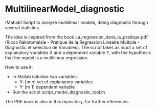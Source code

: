 # MultilinearModel_diagnostic
(Matlab) Script to analyze multilinear models, doing diagnostic through several statistics

The idea is inspired from the book La_regression_dans_la_pratique.pdf (Ricco Rakotomalala - Pratique de la Regression Lineaire Multiple - Diagnostic et selection de Variables). 
The script takes as input a set of explanatory variables X and a dependent variable Y, with the hypothesis that the mpdel is a multilinear regression.

How to use it:
- In Matlab initialise two variables:
  * X: [m n] set of explanatory variables
  * Y: [m 1] dependent variable
- Run the script script_model_diagnostic_tool.m

The PDF book is also in this repository, for further references.
